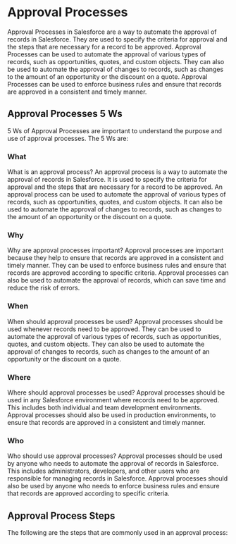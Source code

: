 # Approval Processes

Approval Processes in Salesforce are a way to automate the approval of records in Salesforce. They are used to specify the criteria for approval and the steps that are necessary for a record to be approved. Approval Processes can be used to automate the approval of various types of records, such as opportunities, quotes, and custom objects. They can also be used to automate the approval of changes to records, such as changes to the amount of an opportunity or the discount on a quote. Approval Processes can be used to enforce business rules and ensure that records are approved in a consistent and timely manner.

## Approval Processes 5 Ws

5 Ws of Approval Processes are important to understand the purpose and use of approval processes. The 5 Ws are:

### What

What is an approval process? An approval process is a way to automate the approval of records in Salesforce. It is used to specify the criteria for approval and the steps that are necessary for a record to be approved. An approval process can be used to automate the approval of various types of records, such as opportunities, quotes, and custom objects. It can also be used to automate the approval of changes to records, such as changes to the amount of an opportunity or the discount on a quote.

### Why

Why are approval processes important? Approval processes are important because they help to ensure that records are approved in a consistent and timely manner. They can be used to enforce business rules and ensure that records are approved according to specific criteria. Approval processes can also be used to automate the approval of records, which can save time and reduce the risk of errors.

### When

When should approval processes be used? Approval processes should be used whenever records need to be approved. They can be used to automate the approval of various types of records, such as opportunities, quotes, and custom objects. They can also be used to automate the approval of changes to records, such as changes to the amount of an opportunity or the discount on a quote.

### Where

Where should approval processes be used? Approval processes should be used in any Salesforce environment where records need to be approved. This includes both individual and team development environments. Approval processes should also be used in production environments, to ensure that records are approved in a consistent and timely manner.

### Who

Who should use approval processes? Approval processes should be used by anyone who needs to automate the approval of records in Salesforce. This includes administrators, developers, and other users who are responsible for managing records in Salesforce. Approval processes should also be used by anyone who needs to enforce business rules and ensure that records are approved according to specific criteria.

## Approval Process Steps

The following are the steps that are commonly used in an approval process:
